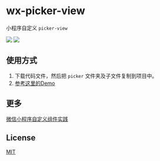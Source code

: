 # wx-picker-view

小程序自定义 `picker-view`

![](http://qiniu.0x0803.top/image/blog/2/8.gif-gif)
![](http://qiniu.0x0803.top/image/blog/2/7.gif-gif)

## 使用方式

1. 下载代码文件，然后把 `picker` 文件夹及子文件复制到项目中。 
1. [参考这里的Demo][1]

## 更多
[微信小程序自定义组件实践][0]

## License
[MIT](./LICENSE)

[0]: http://0x0803.top/2018/04/01/weapp-custom-component-practices/
[1]: https://github.com/NoPPT/wx-picker-view/tree/master/pages/index
